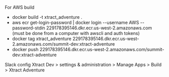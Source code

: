 
For AWS build
- docker build -t xtract_adventure .
- aws ecr get-login-password | docker login --username AWS --password-stdin 229178395146.dkr.ecr.us-west-2.amazonaws.com (must be done from a computer with awscli and auth tokens)
- docker tag xtract_adventure 229178395146.dkr.ecr.us-west-2.amazonaws.com/summit-dev:xtract-adventure
- docker push 229178395146.dkr.ecr.us-west-2.amazonaws.com/summit-dev:xtract-adventure

Slack config
Xtract Dev > settings & administration > Manage Apps > Build > Xtract Adventure 